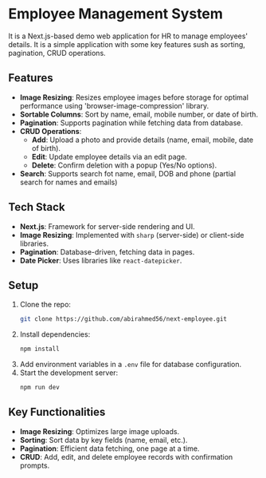 # Employee Management System

It is a Next.js-based demo web application for HR to manage employees' details. It is a simple application with some key features sush as sorting, pagination, CRUD operations. 

## Features

- **Image Resizing**: Resizes employee images before storage for optimal performance using 'browser-image-compression' library.
- **Sortable Columns**: Sort by name, email, mobile number, or date of birth.
- **Pagination**: Supports pagination while fetching data from database.
- **CRUD Operations**: 
  - **Add**: Upload a photo and provide details (name, email, mobile, date of birth).
  - **Edit**: Update employee details via an edit page.
  - **Delete**: Confirm deletion with a popup (Yes/No options).
- **Search**: Supports search fot name, email, DOB and phone (partial search for names and emails)

## Tech Stack

- **Next.js**: Framework for server-side rendering and UI.
- **Image Resizing**: Implemented with `sharp` (server-side) or client-side libraries.
- **Pagination**: Database-driven, fetching data in pages.
- **Date Picker**: Uses libraries like `react-datepicker`.

## Setup

1. Clone the repo:
   ```bash
   git clone https://github.com/abirahmed56/next-employee.git
   ```
2. Install dependencies:
   ```bash
   npm install
   ```
3. Add environment variables in a `.env` file for database configuration.
4. Start the development server:
   ```bash
   npm run dev
   ```

## Key Functionalities

- **Image Resizing**: Optimizes large image uploads.
- **Sorting**: Sort data by key fields (name, email, etc.).
- **Pagination**: Efficient data fetching, one page at a time.
- **CRUD**: Add, edit, and delete employee records with confirmation prompts.
